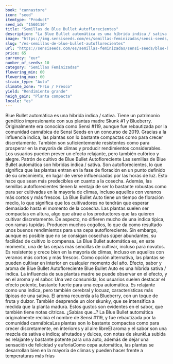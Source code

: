 ```yaml
---
book: "cannastore"
icon: "seed"
itemtype: "Product"
seed_id: "1560110"
title: "Semillas de Blue Bullet Autoflorecientes"
description: "La Blue Bullet automática es una híbrida indica / sativa. Es una cepa compacta con buenos rendimientos. El efecto es potente, relajante y alegre."
image: "https://img.sensiseeds.com/es/semillas-feminizadas/sensi-seeds/blue-bullet-autoflorecientes-image.png"
slug: "/es-semillas-de-blue-bullet-autoflorecientes"
url: "https://sensiseeds.com/es/semillas-feminizadas/sensi-seeds/blue-bullet-autoflorecientes?a_aid=cannastore"
price: 65
currency: "eur"
number_of_seeds: 10
category: "Semillas Feminizadas"
flowering_min: 60
flowering_max: 60
strain_type: "Auto"
climate_zone: "Frío / Fresco"
yield: "Rendimiento grande"
heigh_gain: "Planta compacta"
locale: "es"
---
```

Blue Bullet automática es una híbrida indica / sativa. Tiene un patrimonio genético impresionante con sus plantas madre Skunk #1 y Blueberry. Originalmente era conocida como Sensi #119, aunque fue rebautizada por la comunidad cannábica de Sensi Seeds en un concurso de 2019. Gracias a la influencia indica, las plantas son lo bastante compactas como para crecer discretamente. También son suficientemente resistentes como para prosperar en la mayoría de climas y producir rendimientos considerables. Los usuarios pueden prever un efecto relajante, pero también eufórico y alegre. Patrón de cultivo de Blue Bullet Autofloreciente Las semillas de Blue Bullet automática son híbridas indica / sativa. Son autoflorecientes, lo que significa que las plantas entran en la fase de floración en un punto definido de su crecimiento, en lugar de verse influenciadas por las horas de luz. Esto hace que sean más predecibles en cuanto a la cosecha. Además, las semillas autoflorecientes tienen la ventaja de ser lo bastante robustas como para ser cultivadas en la mayoría de climas, incluso aquellos con veranos más cortos y más frescos. La Blue Bullet Auto tiene un tiempo de floración medio, lo que significa que los cultivadores no tendrán que esperar demasiado hasta el momento de la cosecha. Las plantas suelen ser compactas en altura, algo que atrae a los productores que las quieren cultivar discretamente. De aspecto, no difieren mucho de una indica típica, con ramas tupidas. Producen muchos cogollos, lo que da como resultado unos buenos rendimientos para una cepa autofloreciente. Sin embargo, aunque es posible que no se consigan cosechas súper abundantes, su facilidad de cultivo lo compensa. La Blue Bullet automática es, en este momento, una de las cepas más sencillas de cultivar, incluso para novatos. Es resistente y crece bien en la mayoría de climas, incluso en aquellos con veranos más cortos y más frescos. Como opción alternativa, las plantas se pueden cultivar en interior en cualquier momento del año. Efecto, sabor y aroma de Blue Bullet Autofloreciente Blue Bullet Auto es una híbrida sativa / indica. La influencia de sus plantas madre se puede observar en el efecto, y en el aroma y el sabor. Una vez consumida, los usuarios suelen destacar el efecto potente, bastante fuerte para una cepa automática. Es relajante como una indica, pero también cerebral y locuaz, características más típicas de una sativa. El aroma recuerda a la Blueberry, con un toque de fruta y dulzor. También desprende un olor skunky, que se intensifica a medida que la planta madura. Estos gustos son evidentes en el sabor, que también tiene notas cítricas. ¿Sabías que...? La Blue Bullet automática originalmente recibía el nombre de Sensi #119, y fue rebautizada por la comunidad cannábicaLas plantas son lo bastante compactas como para crecer discretamente, en interiores y al aire libreEl aroma y el sabor son una mezcla de sativa e indica; afrutados y dulces, con notas de skunkLa subida es relajante y bastante potente para una auto, además de dejar una sensación de felicidad y euforiaComo cepa automática, las plantas se desarrollan bien en la mayoría de climas y pueden hacer frente a temperaturas más frías
